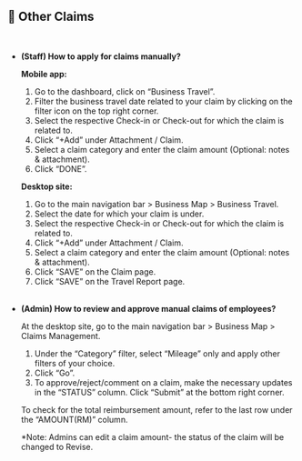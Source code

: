 
## 🔑 Other Claims
<aside>
    
<br> <!-- Adding one line space -->

- **(Staff) How to apply for claims manually?**<br>

  **Mobile app:**<br>
  1. Go to the dashboard, click on “Business Travel”.<br>
  2. Filter the business travel date related to your claim by clicking on the filter icon on the top right corner.<br>
  3. Select the respective Check-in or Check-out for which the claim is related to.<br>
  4. Click “+Add” under Attachment / Claim. <br>
  5. Select a claim category and enter the claim amount (Optional: notes & attachment).<br>
  6. Click “DONE”.<br>

  **Desktop site:**<br>
  1. Go to the main navigation bar > Business Map > Business Travel.<br>
  2. Select the date for which your claim is under.<br>
  3. Select the respective Check-in or Check-out for which the claim is related to.<br>
  4. Click “+Add” under Attachment / Claim.<br>
  5. Select a claim category and enter the claim amount (Optional: notes & attachment).<br>
  6. Click “SAVE” on the Claim page.<br>
  7. Click “SAVE” on the Travel Report page.<br><br>

- **(Admin) How to review and approve manual claims of employees?**<br>

  At the desktop site, go to the main navigation bar > Business Map > Claims Management.<br>
  
  1. Under the “Category” filter, select “Mileage” only and apply other filters of your choice.<br>
  2. Click “Go”.<br>
  3. To approve/reject/comment on a claim, make the necessary updates in the “STATUS” column. Click “Submit” at the bottom right corner.<br>

  To check for the total reimbursement amount, refer to the last row under the “AMOUNT(RM)” column.<br>
  
  *Note: Admins can edit a claim amount- the status of the claim will be changed to Revise.<br><br>

</aside>
